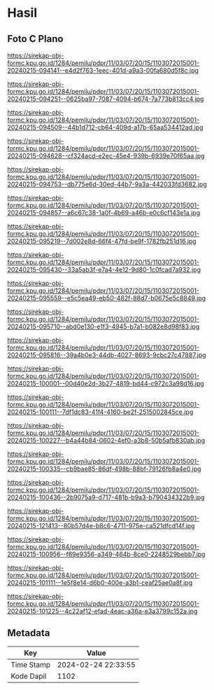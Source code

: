 # Hasil

## Foto C Plano

https://sirekap-obj-formc.kpu.go.id/1284/pemilu/pdpr/11/03/07/20/15/1103072015001-20240215-094141--e4d2f763-1eec-401d-a9a3-00fa680d5f8c.jpg

https://sirekap-obj-formc.kpu.go.id/1284/pemilu/pdpr/11/03/07/20/15/1103072015001-20240215-094251--0625ba97-7087-4094-b674-7a773b813cc4.jpg

https://sirekap-obj-formc.kpu.go.id/1284/pemilu/pdpr/11/03/07/20/15/1103072015001-20240215-094509--44b1d712-cb64-409d-a17b-65aa534412ad.jpg

https://sirekap-obj-formc.kpu.go.id/1284/pemilu/pdpr/11/03/07/20/15/1103072015001-20240215-094628--cf324acd-e2ec-45e4-939b-6939e70f65aa.jpg

https://sirekap-obj-formc.kpu.go.id/1284/pemilu/pdpr/11/03/07/20/15/1103072015001-20240215-094753--db775e6d-30ed-44b7-9a3a-442033fd3682.jpg

https://sirekap-obj-formc.kpu.go.id/1284/pemilu/pdpr/11/03/07/20/15/1103072015001-20240215-094857--a6c67c38-1a0f-4b69-a46b-e0c6cf143e1a.jpg

https://sirekap-obj-formc.kpu.go.id/1284/pemilu/pdpr/11/03/07/20/15/1103072015001-20240215-095219--7d002e8d-66f4-47fd-be9f-1782fb251d16.jpg

https://sirekap-obj-formc.kpu.go.id/1284/pemilu/pdpr/11/03/07/20/15/1103072015001-20240215-095430--33a5ab3f-e7a4-4e12-9d80-1c0fcad7a932.jpg

https://sirekap-obj-formc.kpu.go.id/1284/pemilu/pdpr/11/03/07/20/15/1103072015001-20240215-095559--e5c5ea49-eb50-482f-88d7-b0675e5c8849.jpg

https://sirekap-obj-formc.kpu.go.id/1284/pemilu/pdpr/11/03/07/20/15/1103072015001-20240215-095710--abd0e130-e1f3-4945-b7a1-b082e8d98f83.jpg

https://sirekap-obj-formc.kpu.go.id/1284/pemilu/pdpr/11/03/07/20/15/1103072015001-20240215-095816--39a4b0e3-44db-4027-8693-9cbc27c47887.jpg

https://sirekap-obj-formc.kpu.go.id/1284/pemilu/pdpr/11/03/07/20/15/1103072015001-20240215-100001--00d40e2d-3b27-4819-bd44-c972c3a98d16.jpg

https://sirekap-obj-formc.kpu.go.id/1284/pemilu/pdpr/11/03/07/20/15/1103072015001-20240215-100111--7df1dc83-41f4-4160-be2f-2515002845ce.jpg

https://sirekap-obj-formc.kpu.go.id/1284/pemilu/pdpr/11/03/07/20/15/1103072015001-20240215-100227--b4a44b84-0602-4ef0-a3b8-50b5afb830ab.jpg

https://sirekap-obj-formc.kpu.go.id/1284/pemilu/pdpr/11/03/07/20/15/1103072015001-20240215-100335--cb9bae85-86df-498b-88bf-79126fb8a4e0.jpg

https://sirekap-obj-formc.kpu.go.id/1284/pemilu/pdpr/11/03/07/20/15/1103072015001-20240215-100436--2b9075a9-d717-481b-b9a3-b790434322b9.jpg

https://sirekap-obj-formc.kpu.go.id/1284/pemilu/pdpr/11/03/07/20/15/1103072015001-20240215-121413--80b57d4e-b8c6-4711-975e-ca521dfcd14f.jpg

https://sirekap-obj-formc.kpu.go.id/1284/pemilu/pdpr/11/03/07/20/15/1103072015001-20240215-100956--f69e9356-a349-464b-8ce0-2248529bebb7.jpg

https://sirekap-obj-formc.kpu.go.id/1284/pemilu/pdpr/11/03/07/20/15/1103072015001-20240215-101111--1e5f8e14-d6b0-400e-a3b1-ceaf25ae0a8f.jpg

https://sirekap-obj-formc.kpu.go.id/1284/pemilu/pdpr/11/03/07/20/15/1103072015001-20240215-101225--4c22af12-efad-4eac-a36a-e3a3799c152a.jpg


## Metadata

| Key        | Value               |
| ---------- | ------------------- |
| Time Stamp | 2024-02-24 22:33:55 |
| Kode Dapil | 1102                |



